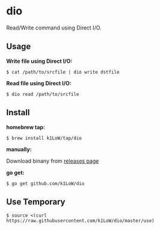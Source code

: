 # dio

Read/Write command using Direct I/O.

## Usage

**Write file using Direct I/O:**

```console
$ cat /path/to/srcfile | dio write dstfile
```

**Read file using Direct I/O:**

```console
$ dio read /path/to/srcfile
```

## Install

**homebrew tap:**

```console
$ brew install k1LoW/tap/dio
```

**manually:**

Download binany from [releases page](https://github.com/k1LoW/dio/releases)

**go get:**

```console
$ go get github.com/k1LoW/dio
```

## Use Temporary

``` console
$ source <(curl https://raw.githubusercontent.com/k1LoW/dio/master/use)
```
